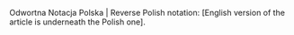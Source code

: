 Odwortna Notacja Polska | Reverse Polish notation:
[English version of the article is underneath the Polish one].
